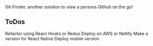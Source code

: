 Git-Finder, another solution to view a persons Github on the go! 

## ToDos

Refactor using React Hooks or Redux 
Deploy on AWS or Netlify 
Make a version for React Native
Deploy mobile version
